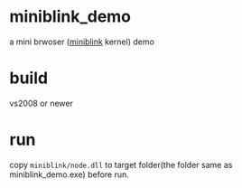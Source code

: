 # miniblink_demo
a mini brwoser ([miniblink](https://github.com/weolar/miniblink49) kernel) demo

# build
vs2008 or newer

# run
copy `miniblink/node.dll` to target folder(the folder same as miniblink_demo.exe) before run. 
